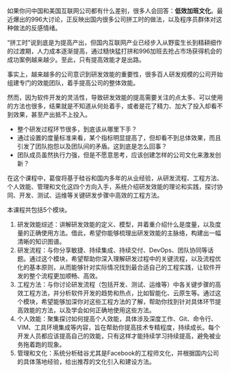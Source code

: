 如果你问中国和美国互联网公司都有什么差别，很多人会回答：**低效加班文化**。最近爆出的996大讨论，正反映出国内很多公司拼工时的做法，以及程序员群体对这种做法的反感情绪。

“拼工时”说到底是为提高产出，但国内互联网产业已经步入从野蛮生长到精耕细作的过渡期，人力成本逐渐提高，通过糙快猛打拼和996加班去抢占市场获得机会的成功案例越来越少。至此，只有提高效能才是出路。

事实上，越来越多的公司意识到研发效能的重要性，很多百人研发规模的公司开始组建专门的效能团队，着手提高公司的整体效能。

然而，因为软件开发的灵活性，导致研发效能的提高需要关注的点太多、可以使用的方法也很多，结果就是不知道从何处着手，或者是花了精力、加大了投入却看不到效果，甚至产出抵不上投入。

- 整个研发过程环节很多，到底该从哪里下手？
- 通过设置的度量标准来看，某个指标明显提高了，但却看不到总体效果，而且引发了团队抱怨以及团队间的矛盾。这到底是怎么回事？
- 团队成员虽然执行力强，但是不愿意思考，应该创建怎样的公司文化来激发创新？

在这个课程中，葛俊将基于硅谷和国内多年的从业经验，从研发流程、工程方法、个人效能、管理和文化这四个方向入手，系统介绍研发效能的理论和实践，探讨协同、开发、测试、运维等关键研发步骤中高效的工程方法。

本课程共包括5个模块。

1. 研发效能综述：讲解研发效能的定义、模型，并着重介绍什么是度量，以及度量的正确使用方法。借此，希望你能够梳理出研发效能的主脉络，构建出一幅清晰的知识图谱。
2. 研发流程：与你分享敏捷、持续集成、持续交付、DevOps、团队协同等话题。通过这个模块，希望帮助你深入理解研发过程中的关键流程，以及流程优化的基本原则，从而能够针对实际情况找到最合适自己的工程实践，让软件开发的整个流程更加顺畅、高效。
3. 工程方法：与你讨论研发流程（包括开发、测试、运维等）中各关键步骤的高效工程方法，并分析软件开发的趋势和热点，比如智能化、云原生等。通过这个模块，希望能够加深你对这些工程方法的了解，帮助你找到针对具体环节提高效能的方法，以及学会如何正确地使用这些方法。
4. 个人效能：聚集探讨如何提高个人效能，具体涉及深度工作、Git、命令行、VIM、工具环境集成等内容，旨在帮助你提高技术专精程度，持续成长。每个开发人员都应该提高自己的效能，只有这样才能持续学习持续提高，避免被业务拖着跑的现象。
5. 管理和文化：系统分析硅谷尤其是Facebook的工程师文化，并根据国内公司的具体落地经验，给出推荐的文化引入和建设方法。